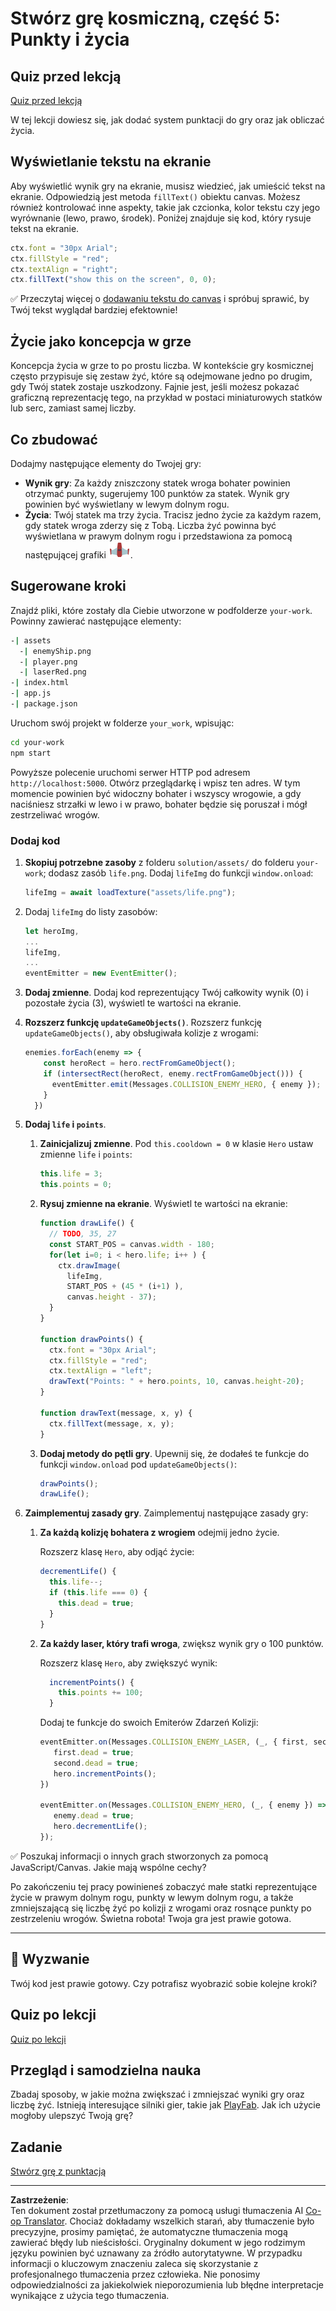 <!--
CO_OP_TRANSLATOR_METADATA:
{
  "original_hash": "adda95e02afa3fbee67b6e385b1109e1",
  "translation_date": "2025-08-29T16:30:08+00:00",
  "source_file": "6-space-game/5-keeping-score/README.md",
  "language_code": "pl"
}
-->
# Stwórz grę kosmiczną, część 5: Punkty i życia

## Quiz przed lekcją

[Quiz przed lekcją](https://ff-quizzes.netlify.app/web/quiz/37)

W tej lekcji dowiesz się, jak dodać system punktacji do gry oraz jak obliczać życia.

## Wyświetlanie tekstu na ekranie

Aby wyświetlić wynik gry na ekranie, musisz wiedzieć, jak umieścić tekst na ekranie. Odpowiedzią jest metoda `fillText()` obiektu canvas. Możesz również kontrolować inne aspekty, takie jak czcionka, kolor tekstu czy jego wyrównanie (lewo, prawo, środek). Poniżej znajduje się kod, który rysuje tekst na ekranie.

```javascript
ctx.font = "30px Arial";
ctx.fillStyle = "red";
ctx.textAlign = "right";
ctx.fillText("show this on the screen", 0, 0);
```

✅ Przeczytaj więcej o [dodawaniu tekstu do canvas](https://developer.mozilla.org/docs/Web/API/Canvas_API/Tutorial/Drawing_text) i spróbuj sprawić, by Twój tekst wyglądał bardziej efektownie!

## Życie jako koncepcja w grze

Koncepcja życia w grze to po prostu liczba. W kontekście gry kosmicznej często przypisuje się zestaw żyć, które są odejmowane jedno po drugim, gdy Twój statek zostaje uszkodzony. Fajnie jest, jeśli możesz pokazać graficzną reprezentację tego, na przykład w postaci miniaturowych statków lub serc, zamiast samej liczby.

## Co zbudować

Dodajmy następujące elementy do Twojej gry:

- **Wynik gry**: Za każdy zniszczony statek wroga bohater powinien otrzymać punkty, sugerujemy 100 punktów za statek. Wynik gry powinien być wyświetlany w lewym dolnym rogu.
- **Życia**: Twój statek ma trzy życia. Tracisz jedno życie za każdym razem, gdy statek wroga zderzy się z Tobą. Liczba żyć powinna być wyświetlana w prawym dolnym rogu i przedstawiona za pomocą następującej grafiki ![grafika życia](../../../../translated_images/life.6fb9f50d53ee0413cd91aa411f7c296e10a1a6de5c4a4197c718b49bf7d63ebf.pl.png).

## Sugerowane kroki

Znajdź pliki, które zostały dla Ciebie utworzone w podfolderze `your-work`. Powinny zawierać następujące elementy:

```bash
-| assets
  -| enemyShip.png
  -| player.png
  -| laserRed.png
-| index.html
-| app.js
-| package.json
```

Uruchom swój projekt w folderze `your_work`, wpisując:

```bash
cd your-work
npm start
```

Powyższe polecenie uruchomi serwer HTTP pod adresem `http://localhost:5000`. Otwórz przeglądarkę i wpisz ten adres. W tym momencie powinien być widoczny bohater i wszyscy wrogowie, a gdy naciśniesz strzałki w lewo i w prawo, bohater będzie się poruszał i mógł zestrzeliwać wrogów.

### Dodaj kod

1. **Skopiuj potrzebne zasoby** z folderu `solution/assets/` do folderu `your-work`; dodasz zasób `life.png`. Dodaj `lifeImg` do funkcji `window.onload`:

    ```javascript
    lifeImg = await loadTexture("assets/life.png");
    ```

1. Dodaj `lifeImg` do listy zasobów:

    ```javascript
    let heroImg,
    ...
    lifeImg,
    ...
    eventEmitter = new EventEmitter();
    ```
  
2. **Dodaj zmienne**. Dodaj kod reprezentujący Twój całkowity wynik (0) i pozostałe życia (3), wyświetl te wartości na ekranie.

3. **Rozszerz funkcję `updateGameObjects()`**. Rozszerz funkcję `updateGameObjects()`, aby obsługiwała kolizje z wrogami:

    ```javascript
    enemies.forEach(enemy => {
        const heroRect = hero.rectFromGameObject();
        if (intersectRect(heroRect, enemy.rectFromGameObject())) {
          eventEmitter.emit(Messages.COLLISION_ENEMY_HERO, { enemy });
        }
      })
    ```

4. **Dodaj `life` i `points`**. 
   1. **Zainicjalizuj zmienne**. Pod `this.cooldown = 0` w klasie `Hero` ustaw zmienne `life` i `points`:

        ```javascript
        this.life = 3;
        this.points = 0;
        ```

   1. **Rysuj zmienne na ekranie**. Wyświetl te wartości na ekranie:

        ```javascript
        function drawLife() {
          // TODO, 35, 27
          const START_POS = canvas.width - 180;
          for(let i=0; i < hero.life; i++ ) {
            ctx.drawImage(
              lifeImg, 
              START_POS + (45 * (i+1) ), 
              canvas.height - 37);
          }
        }
        
        function drawPoints() {
          ctx.font = "30px Arial";
          ctx.fillStyle = "red";
          ctx.textAlign = "left";
          drawText("Points: " + hero.points, 10, canvas.height-20);
        }
        
        function drawText(message, x, y) {
          ctx.fillText(message, x, y);
        }

        ```

   1. **Dodaj metody do pętli gry**. Upewnij się, że dodałeś te funkcje do funkcji `window.onload` pod `updateGameObjects()`:

        ```javascript
        drawPoints();
        drawLife();
        ```

1. **Zaimplementuj zasady gry**. Zaimplementuj następujące zasady gry:

   1. **Za każdą kolizję bohatera z wrogiem** odejmij jedno życie.
   
      Rozszerz klasę `Hero`, aby odjąć życie:

        ```javascript
        decrementLife() {
          this.life--;
          if (this.life === 0) {
            this.dead = true;
          }
        }
        ```

   2. **Za każdy laser, który trafi wroga**, zwiększ wynik gry o 100 punktów.

      Rozszerz klasę `Hero`, aby zwiększyć wynik:
    
        ```javascript
          incrementPoints() {
            this.points += 100;
          }
        ```

        Dodaj te funkcje do swoich Emiterów Zdarzeń Kolizji:

        ```javascript
        eventEmitter.on(Messages.COLLISION_ENEMY_LASER, (_, { first, second }) => {
           first.dead = true;
           second.dead = true;
           hero.incrementPoints();
        })

        eventEmitter.on(Messages.COLLISION_ENEMY_HERO, (_, { enemy }) => {
           enemy.dead = true;
           hero.decrementLife();
        });
        ```

✅ Poszukaj informacji o innych grach stworzonych za pomocą JavaScript/Canvas. Jakie mają wspólne cechy?

Po zakończeniu tej pracy powinieneś zobaczyć małe statki reprezentujące życie w prawym dolnym rogu, punkty w lewym dolnym rogu, a także zmniejszającą się liczbę żyć po kolizji z wrogami oraz rosnące punkty po zestrzeleniu wrogów. Świetna robota! Twoja gra jest prawie gotowa.

---

## 🚀 Wyzwanie

Twój kod jest prawie gotowy. Czy potrafisz wyobrazić sobie kolejne kroki?

## Quiz po lekcji

[Quiz po lekcji](https://ff-quizzes.netlify.app/web/quiz/38)

## Przegląd i samodzielna nauka

Zbadaj sposoby, w jakie można zwiększać i zmniejszać wyniki gry oraz liczbę żyć. Istnieją interesujące silniki gier, takie jak [PlayFab](https://playfab.com). Jak ich użycie mogłoby ulepszyć Twoją grę?

## Zadanie

[Stwórz grę z punktacją](assignment.md)

---

**Zastrzeżenie**:  
Ten dokument został przetłumaczony za pomocą usługi tłumaczenia AI [Co-op Translator](https://github.com/Azure/co-op-translator). Chociaż dokładamy wszelkich starań, aby tłumaczenie było precyzyjne, prosimy pamiętać, że automatyczne tłumaczenia mogą zawierać błędy lub nieścisłości. Oryginalny dokument w jego rodzimym języku powinien być uznawany za źródło autorytatywne. W przypadku informacji o kluczowym znaczeniu zaleca się skorzystanie z profesjonalnego tłumaczenia przez człowieka. Nie ponosimy odpowiedzialności za jakiekolwiek nieporozumienia lub błędne interpretacje wynikające z użycia tego tłumaczenia.